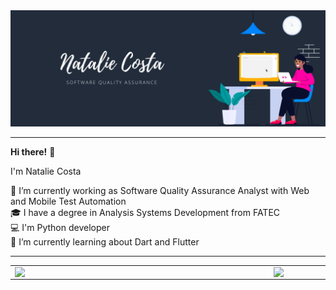 <center>
    <tr>
        <img src="https://github.com/nataliecosta0/nataliecosta0/blob/main/images/nataliecosta2.png" width="960px"></h2>
    </t>
</center>

----

**Hi there!** 👋

I'm Natalie Costa

🔭 I’m currently working as Software Quality Assurance Analyst with Web and Mobile Test Automation\
:mortar_board: I have a degree in Analysis Systems Development from FATEC\
:computer: I'm Python developer\
🌱 I’m currently learning about Dart and Flutter


----
<center>
    <table>
    <tr>
        <td><img width="400px" align="left" src="https://github-readme-stats.vercel.app/api/top-langs/?username=nataliecosta0&hide=html&layout=compact&theme=dracula" /></td>
        <td><img width="489px" align="right" src="https://github-readme-stats.vercel.app/api?username=nataliecosta0&theme=dracula"/></td>
    </tr>
    </table>
</center>
<!--
**nataliecosta0/nataliecosta0** is a ✨ _special_ ✨ repository because its `README.md` (this file) appears on your GitHub profile.

Here are some ideas to get you started:

- 🔭 I’m currently working on ...
- 🌱 I’m currently learning ...
- 👯 I’m looking to collaborate on ...
- 🤔 I’m looking for help with ...
- 💬 Ask me about ...
- 📫 How to reach me: ...
- 😄 Pronouns: ...
- ⚡ Fun fact: ...
**Hi there!**

I have a degree in Systems Analysis and Development and I'm passionate about Software Quality, Web and Mobile Test Automation
-->
